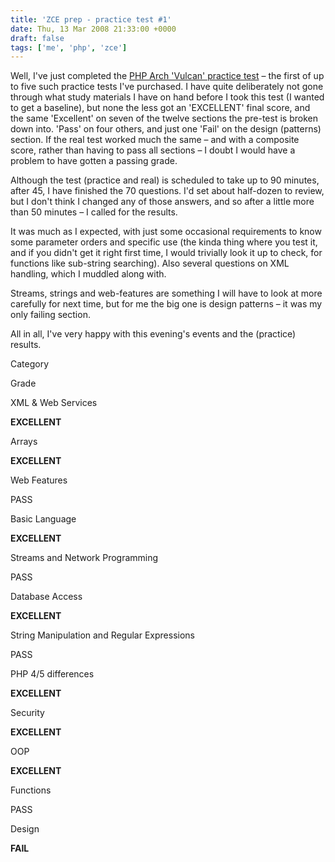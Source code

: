 ```yaml
---
title: 'ZCE prep - practice test #1'
date: Thu, 13 Mar 2008 21:33:00 +0000
draft: false
tags: ['me', 'php', 'zce']
---
```


Well, I've just completed the [PHP Arch 'Vulcan' practice test](http://vulcan.phparch.com/) – the first of up to five such practice tests I've purchased. I have quite deliberately not gone through what study materials I have on hand before I took this test (I wanted to get a baseline), but none the less got an 'EXCELLENT' final score, and the same 'Excellent' on seven of the twelve sections the pre-test is broken down into. 'Pass' on four others, and just one 'Fail' on the design (patterns) section. If the real test worked much the same – and with a composite score, rather than having to pass all sections – I doubt I would have a problem to have gotten a passing grade.

Although the test (practice and real) is scheduled to take up to 90 minutes, after 45, I have finished the 70 questions. I'd set about half-dozen to review, but I don't think I changed any of those answers, and so after a little more than 50 minutes – I called for the results.

It was much as I expected, with just some occasional requirements to know some parameter orders and specific use (the kinda thing where you test it, and if you didn't get it right first time, I would trivially look it up to check, for functions like sub-string searching). Also several questions on XML handling, which I muddled along with.

Streams, strings and web-features are something I will have to look at more carefully for next time, but for me the big one is design patterns – it was my only failing section.

All in all, I've very happy with this evening's events and the (practice) results.

Category

Grade

XML & Web Services

**EXCELLENT**

Arrays

**EXCELLENT**

Web Features

PASS

Basic Language

**EXCELLENT**

Streams and Network Programming

PASS

Database Access

**EXCELLENT**

String Manipulation and Regular Expressions

PASS

PHP 4/5 differences

**EXCELLENT**

Security

**EXCELLENT**

OOP

**EXCELLENT**

Functions

PASS

Design

**FAIL**